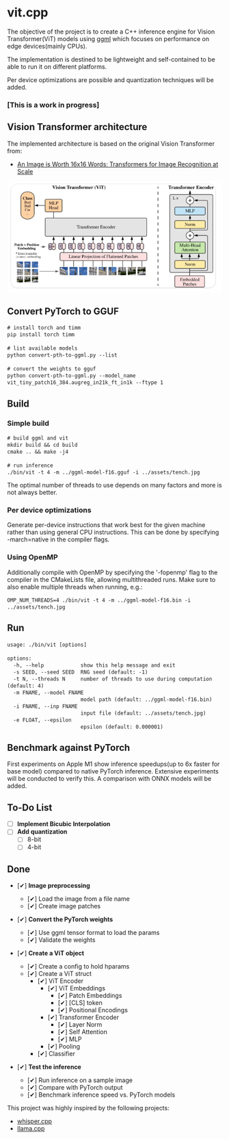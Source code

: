 # vit.cpp
The objective of the project is to create a C++ inference engine for Vision Transformer(ViT) models 
using [ggml](https://github.com/ggerganov/ggml) which focuses on performance on edge devices(mainly CPUs).

The implementation is destined to be lightweight and self-contained to be able to run it on different platforms.

Per device optimizations are possible and quantization techniques will be added.

### [This is a work in progress]

## Vision Transformer architecture

The implemented architecture is based on the original Vision Transformer from:
  - [An Image is Worth 16x16 Words: Transformers for Image Recognition at Scale](https://arxiv.org/abs/2010.11929)

![Vision Transfomer overview](assets/image.png)

## Convert PyTorch to GGUF

    # install torch and timm
    pip install torch timm

    # list available models
    python convert-pth-to-ggml.py --list

    # convert the weights to gguf
    python convert-pth-to-ggml.py --model_name vit_tiny_patch16_384.augreg_in21k_ft_in1k --ftype 1

## Build
### Simple build
    # build ggml and vit 
    mkdir build && cd build
    cmake .. && make -j4

    # run inference
    ./bin/vit -t 4 -m ../ggml-model-f16.gguf -i ../assets/tench.jpg

The optimal number of threads to use depends on many factors and more is not always better.

### Per device optimizations

Generate per-device instructions that work best for the given machine rather than using general CPU instructions.
This can be done by specifying -march=native in the compiler flags.

### Using OpenMP

Additionally compile with OpenMP by specifying the '-fopenmp' flag to the compiler in the CMakeLists file,
allowing multithreaded runs. Make sure to also enable multiple threads when running, e.g.:

    OMP_NUM_THREADS=4 ./bin/vit -t 4 -m ../ggml-model-f16.bin -i ../assets/tench.jpg

## Run

    usage: ./bin/vit [options]

    options:
      -h, --help            show this help message and exit
      -s SEED, --seed SEED  RNG seed (default: -1)
      -t N, --threads N     number of threads to use during computation (default: 4)
      -m FNAME, --model FNAME
                            model path (default: ../ggml-model-f16.bin)
      -i FNAME, --inp FNAME
                            input file (default: ../assets/tench.jpg)
      -e FLOAT, --epsilon
                            epsilon (default: 0.000001)

## Benchmark against PyTorch

First experiments on Apple M1 show inference speedups(up to 6x faster for base model) compared to native PyTorch inference. 
Extensive experiments will be conducted to verify this.
A comparison with ONNX models will be added.

## To-Do List
- [ ] **Implement Bicubic Interpolation**
- [ ] **Add quantization**
  - [ ] 8-bit
  - [ ] 4-bit

## Done
- [&#10004;] **Image preprocessing**
  - [&#10004;] Load the image from a file name
  - [&#10004;] Create image patches

- [&#10004;] **Convert the PyTorch weights**
  - [&#10004;] Use ggml tensor format to load the params
  - [&#10004;] Validate the weights

- [&#10004;] **Create a ViT object**
  - [&#10004;] Create a config to hold hparams
  - [&#10004;] Create a ViT struct
    - [&#10004;] ViT Encoder
        - [&#10004;] ViT Embeddings
            - [&#10004;] Patch Embeddings
            - [&#10004;] [CLS] token
            - [&#10004;] Positional Encodings
        - [&#10004;] Transformer Encoder
            - [&#10004;] Layer Norm
            - [&#10004;] Self Attention
            - [&#10004;] MLP
        - [&#10004;] Pooling
    - [&#10004;] Classifier

- [&#10004;] **Test the inference**
  - [&#10004;] Run inference on a sample image
  - [&#10004;] Compare with PyTorch output
  - [&#10004;] Benchmark inference speed vs. PyTorch models

This project was highly inspired by the following projects:
* [whisper.cpp](https://github.com/ggerganov/whisper.cpp)
* [llama.cpp](https://github.com/ggerganov/llama.cpp)